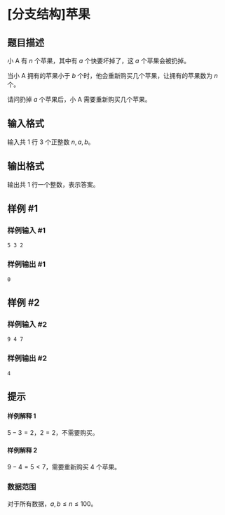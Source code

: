 # [分支结构]苹果

## 题目描述

小 A 有 $n$ 个苹果，其中有 $a$ 个快要坏掉了，这 $a$ 个苹果会被扔掉。

当小 A 拥有的苹果小于 $b$ 个时，他会重新购买几个苹果，让拥有的苹果数为 $n$ 个。

请问扔掉 $a$ 个苹果后，小 A 需要重新购买几个苹果。

## 输入格式

输入共 $1$ 行 $3$ 个正整数 $n,a,b$。

## 输出格式

输出共 $1$ 行一个整数，表示答案。

## 样例 #1

### 样例输入 #1

```
5 3 2
```

### 样例输出 #1

```
0
```

## 样例 #2

### 样例输入 #2

```
9 4 7
```

### 样例输出 #2

```
4
```

## 提示

#### 样例解释 1

$5-3=2$，$2=2$，不需要购买。

#### 样例解释 2

$9-4=5<7$，需要重新购买 $4$ 个苹果。

### 数据范围

对于所有数据，$a,b\leq n\leq 100$。